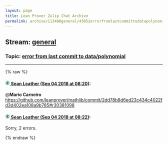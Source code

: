 ```yaml
---
layout: page
title: Lean Prover Zulip Chat Archive 
permalink: archive/113488general/43052errorfromlastcommittodatapolynomial.html
---
```


## Stream: [general](index.html)
### Topic: [error from last commit to data/polynomial](43052errorfromlastcommittodatapolynomial.html)

---


{% raw %}
#### [![Click to go to Zulip](../../assets/img/zulip2.png) Sean Leather (Sep 04 2018 at 08:20)](https://leanprover.zulipchat.com/#narrow/stream/113488-general/topic/error%20from%20last%20commit%20to%20data/polynomial/near/133294024):
@**Mario Carneiro** https://github.com/leanprover/mathlib/commit/2dd78b8d6ed23c434c4022fd3d402ea108a9b785#r30381098

#### [![Click to go to Zulip](../../assets/img/zulip2.png) Sean Leather (Sep 04 2018 at 08:22)](https://leanprover.zulipchat.com/#narrow/stream/113488-general/topic/error%20from%20last%20commit%20to%20data/polynomial/near/133294094):
Sorry, 2 errors.


{% endraw %}
